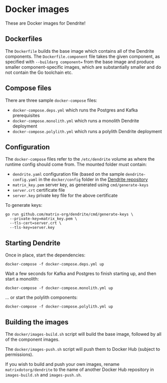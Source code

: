 # Docker images

These are Docker images for Dendrite!

## Dockerfiles

The `Dockerfile` builds the base image which contains all of the Dendrite
components. The `Dockerfile.component` file takes the given component, as
specified with `--buildarg component=` from the base image and produce
smaller component-specific images, which are substantially smaller and do
not contain the Go toolchain etc.

## Compose files

There are three sample `docker-compose` files:

- `docker-compose.deps.yml` which runs the Postgres and Kafka prerequisites
- `docker-compose.monolith.yml` which runs a monolith Dendrite deployment
- `docker-compose.polylith.yml` which runs a polylith Dendrite deployment

## Configuration

The `docker-compose` files refer to the `/etc/dendrite` volume as where the
runtime config should come from. The mounted folder must contain:

- `dendrite.yaml` configuration file (based on the sample `dendrite-config.yaml`
   in the `docker/config` folder in the [Dendrite repository](https://github.com/matrix-org/dendrite)
- `matrix_key.pem` server key, as generated using `cmd/generate-keys`
- `server.crt` certificate file
- `server.key` private key file for the above certificate

To generate keys:

```
go run github.com/matrix-org/dendrite/cmd/generate-keys \
  --private-key=matrix_key.pem \
  --tls-cert=server.crt \
  --tls-key=server.key
```

## Starting Dendrite

Once in place, start the dependencies:

```
docker-compose -f docker-compose.deps.yml up
```

Wait a few seconds for Kafka and Postgres to finish starting up, and then start a monolith:

```
docker-compose -f docker-compose.monolith.yml up
```

... or start the polylith components:

```
docker-compose -f docker-compose.polylith.yml up
```

## Building the images

The `docker/images-build.sh` script will build the base image, followed by
all of the component images.

The `docker/images-push.sh` script will push them to Docker Hub (subject
to permissions).

If you wish to build and push your own images, rename `matrixdotorg/dendrite` to
the name of another Docker Hub repository in `images-build.sh` and `images-push.sh`.
